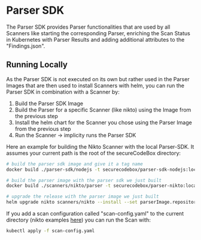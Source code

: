 # Parser SDK

The Parser SDK provides Parser functionalities that are used by all Scanners like starting the corresponding Parser, enriching the Scan Status in Kubernetes with Parser Results and adding additional attributes to the "Findings.json".

## Running Locally

As the Parser SDK is not executed on its own but rather used in the Parser Images that are then used to install Scanners with helm, you can run the Parser SDK in combination with a Scanner by:

1. Build the Parser SDK Image
2. Build the Parser for a specific Scanner (like nikto) using the Image from the previous step
3. Install the helm chart for the Scanner you chose using the Parser Image from the previous step
4. Run the Scanner -> implicity runs the Parser SDK

Here an example for building the Nikto Scanner with the local Parser-SDK. It assumes your current path is the root of the secureCodeBox directory:

```bash
# build the parser sdk image and give it a tag name
docker build ./parser-sdk/nodejs -t securecodebox/parser-sdk-nodejs:local-dev

# build the parser image with the parser sdk we just built
docker build ./scanners/nikto/parser -t securecodebox/parser-nikto:local-dev --build-arg namespace=securecodebox --build-arg baseImageTag=local-dev

# upgrade the release with the parser image we just built
helm upgrade nikto scanners/nikto --install --set parserImage.repository=securecodebox/parser-nikto,parserImage.tag=local-dev
```

If you add a scan configuration called "scan-config.yaml" to the current directory (nikto examples [here](https://www.securecodebox.io/docs/scanners/nikto#demo-juice-shop)) you can run the Scan with:

```bash
kubectl apply -f scan-config.yaml
```
